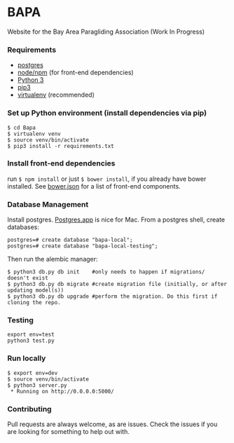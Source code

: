 # BAPA

Website for the Bay Area Paragliding Association (Work In Progress)

### Requirements
- [postgres](https://www.postgresql.org/)
- [node/npm](https://nodejs.org/) (for front-end dependencies)
- [Python 3](https://www.python.org/)
- [pip3](https://pip.pypa.io/en/latest/installing.html)
- [virtualenv](http://docs.python-guide.org/en/latest/dev/virtualenvs/) (recommended)

### Set up Python environment (install dependencies via pip)
```
$ cd Bapa
$ virtualenv venv
$ source venv/bin/activate
$ pip3 install -r requirements.txt
```

### Install front-end dependencies
run `$ npm install` or just `$ bower install`, if you already have bower installed.  See [bower.json](./bower.json) for a list of front-end components.

### Database Management
Install postgres. [Postgres.app](http://postgresapp.com/) is nice for Mac.
From a postgres shell, create databases:
```
postgres=# create database "bapa-local";
postgres=# create database "bapa-local-testing";
```
Then run the alembic manager:
```
$ python3 db.py db init    #only needs to happen if migrations/ doesn't exist
$ python3 db.py db migrate #create migration file (initially, or after updating model(s))
$ python3 db.py db upgrade #perform the migration. Do this first if cloning the repo.
```

### Testing
```
export env=test
python3 test.py
```

### Run locally
```
$ export env=dev
$ source venv/bin/activate
$ python3 server.py
 * Running on http://0.0.0.0:5000/
```

### Contributing
Pull requests are always welcome, as are issues.  Check the issues if you are looking for something to help out with.

